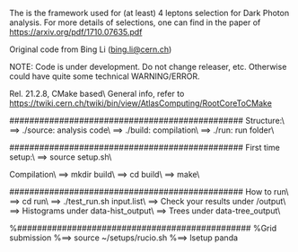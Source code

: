 The is the framework used for (at least) 4 leptons selection for Dark Photon analysis. 
For more details of selections, one can find in the paper of https://arxiv.org/pdf/1710.07635.pdf

Original code from Bing Li (bing.li@cern.ch)

NOTE: Code is under development. Do not change releaser, etc.
Otherwise could have quite some technical WARNING/ERROR.

Rel. 21.2.8, CMake based\\
General info, refer to
https://twiki.cern.ch/twiki/bin/view/AtlasComputing/RootCoreToCMake

###############################################
Structure:\\
==> ./source: analysis code\\
==> ./build: compilation\\
==> ./run: run folder\\

###############################################
First time setup:\\
==> source setup.sh\\

Compilation\\
==> mkdir build\\
==> cd build\\
==> make\\

###############################################
How to run\\
==> cd run\\
==> ./test_run.sh input.list\\
==> Check your results under /output\\
==> Histograms under data-hist_output\\
==> Trees under data-tree_output\\

%###############################################
%Grid submission
%==> source ~/setups/rucio.sh
%==> lsetup panda
